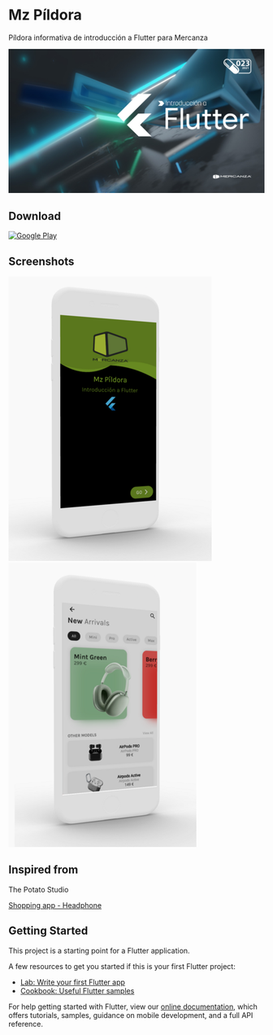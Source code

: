 # Mz Píldora
Píldora informativa de introducción a Flutter para Mercanza

![Banner](https://github.com/xJJALx/MzPildora/blob/main/img/Banner.jpg)


## Download
[![Google Play](https://www.gstatic.com/android/market_images/web/play_prism_hlock_2x.png)](https://play.google.com/store/apps/details?id=com.jhonaristiloz.mz_pildora&gl=ES)


## Screenshots
![Inicio](https://github.com/xJJALx/MzPildora/blob/main/img/01.png)
![Home](https://github.com/xJJALx/MzPildora/blob/main/img/02.png)


## Inspired from 
The Potato Studio

[Shopping app - Headphone](https://dribbble.com/shots/16294735-Shopping-app-Headphone)


## Getting Started

This project is a starting point for a Flutter application.

A few resources to get you started if this is your first Flutter project:

- [Lab: Write your first Flutter app](https://flutter.dev/docs/get-started/codelab)
- [Cookbook: Useful Flutter samples](https://flutter.dev/docs/cookbook)

For help getting started with Flutter, view our
[online documentation](https://flutter.dev/docs), which offers tutorials,
samples, guidance on mobile development, and a full API reference.
